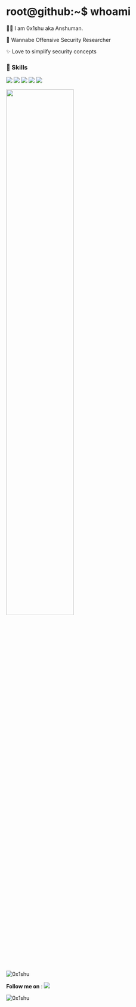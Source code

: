 

<!--
**0x48iffy/0x48iffy** is a ✨ _special_ ✨ repository because its `README.md` (this file) appears on your GitHub profile.

Here are some ideas to get you started:
--> 
# root@github:~$ whoami
:raising_hand_man: I am 0x1shu aka Anshuman.

:mag_right: Wannabe Offensive Security Researcher

✨ Love to simplify security concepts




### 📌 Skills
<img src="https://img.shields.io/badge/-Linux-blue.svg"> <img src="https://img.shields.io/badge/-Python-success.svg"> <img src="https://img.shields.io/badge/-EthicalHacking-informational.svg"> <img src="https://img.shields.io/badge/-WebApps Pentesting-red.svg"> <img src="https://img.shields.io/badge/-Bash-success.svg">

<img src="https://github-readme-stats.vercel.app/api?username=0x1shu&&show_icons=true&title_color=08fdd8&icon_color=bb2acf&text_color=ffffff&bg_color=0a192f" width="60%"/>

<p><img align="center" src="https://github-readme-streak-stats.herokuapp.com/?user=0x1shu&" alt="0x1shu" /></p>

**Follow me on** : <img src="https://img.shields.io/twitter/follow/0x1shu?label=Follow&style=social">
<p align="left"> <img src="https://komarev.com/ghpvc/?username=0x1shu&label=Profile%20views&color=0e75b6&style=flat" alt="0x1shu" /> </p>
